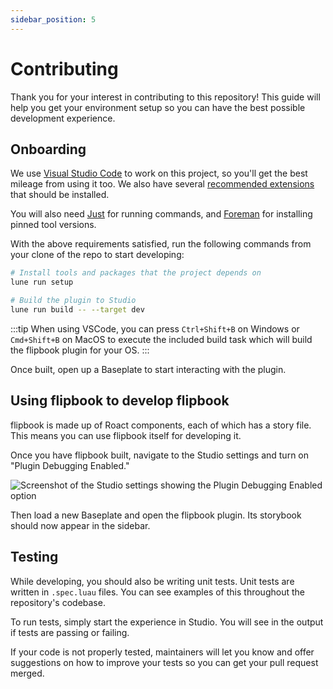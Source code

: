 ```yaml
---
sidebar_position: 5
---
```


# Contributing

Thank you for your interest in contributing to this repository! This guide will help you get your environment setup so you can have the best possible development experience.

## Onboarding

We use [Visual Studio Code](https://code.visualstudio.com/) to work on this project, so you'll get the best mileage from using it too. We also have several [recommended extensions](https://github.com/flipbook-labs/flipbook/blob/main/.vscode/extensions.json) that should be installed.

You will also need [Just](https://github.com/casey/just) for running commands, and [Foreman](https://github.com/Roblox/foreman/)
for installing pinned tool versions.

With the above requirements satisfied, run the following commands from your clone of the repo to start developing:

```sh
# Install tools and packages that the project depends on
lune run setup

# Build the plugin to Studio
lune run build -- --target dev
```

:::tip
When using VSCode, you can press `Ctrl+Shift+B` on Windows or `Cmd+Shift+B` on MacOS to execute the included build task which will build the flipbook plugin for your OS.
:::

Once built, open up a Baseplate to start interacting with the plugin.

## Using flipbook to develop flipbook

flipbook is made up of Roact components, each of which has a story file. This means you can use flipbook itself for developing it.

Once you have flipbook built, navigate to the Studio settings and turn on "Plugin Debugging Enabled."

![Screenshot of the Studio settings showing the Plugin Debugging Enabled option](/img/plugin-debugging-enabled.png)

Then load a new Baseplate and open the flipbook plugin. Its storybook should now appear in the sidebar.

## Testing

While developing, you should also be writing unit tests. Unit tests are written in `.spec.luau` files. You can see examples of this throughout the repository's codebase.

To run tests, simply start the experience in Studio. You will see in the output if tests are passing or failing.

If your code is not properly tested, maintainers will let you know and offer suggestions on how to improve your tests so you can get your pull request merged.
